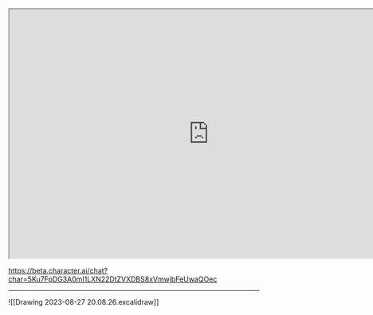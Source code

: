
<iframe src="https://github.com/paragon1006/Obsidian_git" height=500 width=800></iframe>


https://beta.character.ai/chat?char=5Ku7FpDG3A0mI1LXN22DtZVXDBS8xVmwjbFeUwaQOec
****
![[Drawing 2023-08-27 20.08.26.excalidraw]]








